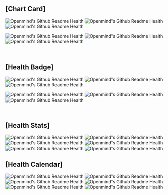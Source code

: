 ## [Chart Card]

![Openmind's Github Readme Health](https://github-readme-developer-health.com/cards/chart?username=ShinDajeong&size=250&theme=defaultTheme)
![Openmind's Github Readme Health](https://github-readme-developer-health.com/cards/chart?username=pyoki32&size=250&theme=forest)
![Openmind's Github Readme Health](https://github-readme-developer-health.com/cards/chart?username=JoChoSunghoon&size=250&theme=blue)

![Openmind's Github Readme Health](https://github-readme-developer-health.com/cards/chart?username=real100woong&size=250&theme=darkforest)
![Openmind's Github Readme Health](https://github-readme-developer-health.com/cards/chart?username=pyoki32&size=250&theme=night)
![Openmind's Github Readme Health](https://github-readme-developer-health.com/cards/chart?username=JoChoSunghoon&size=249&theme=cherry)

<br>

## [Health Badge]

![Openmind's Github Readme Health](https://github-readme-developer-health.com/cards/badge?username=ShinDajeong&size=2.5)
![Openmind's Github Readme Health](https://github-readme-developer-health.com/cards/badge?username=pyoki32&size=2.5&theme=pink)
![Openmind's Github Readme Health](https://github-readme-developer-health.com/cards/badge?username=JoChoSunghoon&size=2.5&theme=sky)

![Openmind's Github Readme Health](https://github-readme-developer-health.com/cards/badge?username=real100woong&size=2.5&theme=forest)
![Openmind's Github Readme Health](https://github-readme-developer-health.com/cards/badge?username=pyoki32&size=2.5&theme=sunset)
![Openmind's Github Readme Health](https://github-readme-developer-health.com/cards/badge?username=clalsw&size=2.5&theme=dark)

<br>

## [Health Stats]

![Openmind's Github Readme Health](https://github-readme-developer-health.com/cards/fit?username=ShinDajeong)
![Openmind's Github Readme Health](https://github-readme-developer-health.com/cards/fit?username=pyoki32&theme=dark&badge_theme=pink)
![Openmind's Github Readme Health](https://github-readme-developer-health.com/cards/fit?username=real100woong&theme=radical)
![Openmind's Github Readme Health](https://github-readme-developer-health.com/cards/fit?username=pyoki32&theme=merko&badge_theme=forest)
![Openmind's Github Readme Health](https://github-readme-developer-health.com/cards/fit?username=real100woong&theme=highcontrast&badge_theme=sunset)
![Openmind's Github Readme Health](https://github-readme-developer-health.com/cards/fit?username=real100woong&theme=dracula&badge_theme=dark)
<br>

## [Health Calendar]
![Openmind's Github Readme Health](https://github-readme-developer-health.com/cards/calendar?username=ShinDajeong)
![Openmind's Github Readme Health](https://github-readme-developer-health.com/cards/calendar?username=pyoki32&theme=grape)
![Openmind's Github Readme Health](https://github-readme-developer-health.com/cards/calendar?username=real100woong&theme=sky)
![Openmind's Github Readme Health](https://github-readme-developer-health.com/cards/calendar?username=JoChoSunghoon&theme=orange)
![Openmind's Github Readme Health](https://github-readme-developer-health.com/cards/calendar?username=clalsw&theme=grass)
![Openmind's Github Readme Health](https://github-readme-developer-health.com/cards/calendar?username=clalsw&theme=green)





